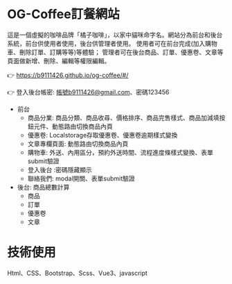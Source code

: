 # OG-Coffee訂餐網站

這是一個虛擬的咖啡品牌「橘子咖啡」，以家中貓咪命字名。網站分為前台和後台系統，前台供使用者使用，後台供管理者使用。
使用者可在前台完成(加入購物車、刪除訂單、訂購等等)等體驗； 管理者可在後台商品、訂單、優惠卷、文章等頁面做新增、刪除、編輯等權限編輯。

👉 https://b9111426.github.io/og-coffee/#/

👉 登入後台帳密: 帳號b9111426@gmail.com、密碼123456

- 前台
  - 商品分業: 商品分類、商品收尋、價格排序、商品完售樣式、商品加減填按鈕元件、動態路由切換商品內頁
  - 優惠卷: Localstorage存取優惠卷、優惠卷逾期樣式變換
  - 文章專欄頁面: 動態路由切換商品內頁
  - 購物車: 外送、內用區分，預約外送時間、流程進度條樣式變換、表單submit驗證
  - 登入後台 :密碼隱藏顯示
  - 聯絡我們: modal開關、表單submit驗證
- 後台: 商品總數計算
  - 商品
  - 訂單
  - 優惠卷
  - 文章
 
# 技術使用
Html、CSS、Bootstrap、Scss、Vue3、javascript
